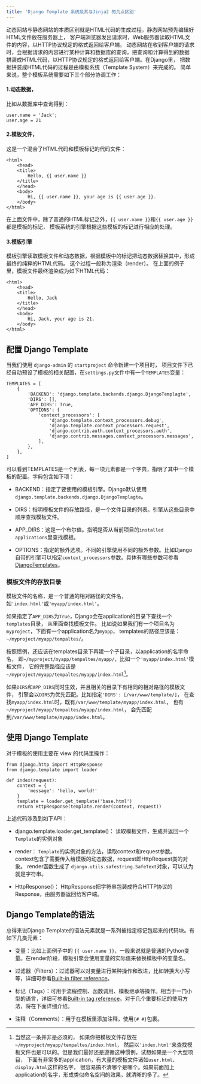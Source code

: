 ```yaml
---
title: 'Django Template 系统及其与Jinja2 的几点区别'
---
```


动态网站与静态网站的本质区别就是HTML代码的生成过程。静态网站预先编辑好HTML文件放在服务器上，
客户端浏览器发出请求时，Web服务器读取HTML文件的内容，以HTTP协议规定的格式返回给客户端。
动态网站在收到客户端的请求时，会根据请求的内容进行某种计算和数据库的查询，把查询和计算得到的数据
拼装成HTML代码，以HTTP协议规定的格式返回给客户端。在Django里，
把数据拼装成HTML代码的过程是由模板系统（Template System）来完成的。
简单来说，整个模板系统需要如下三个部分协调工作：

#### 1.动态数据，
比如从数据库中查询得到：
    
    user.name = 'Jack';
    user.age = 21
    

#### 2.模板文件，
这是一个混合了HTML代码和模板标记的代码文件：

    <html>
        <head>
        <title>
            Hello, {{ user.name }}
        </title>
        </head>
        <body>
            Hi, {{ user.name }}, your age is {{ user.age }}.
        </body>
    </html>

在上面文件中，除了普通的HTML标记之外，`{{ user.name }}`和`{{ user.age }}`都是模板的标记，
模板系统的引擎根据这些模板的标记进行相应的处理。

#### 3.模板引擎
模板引擎读取模板文件和动态数据，根据模板中的标记把动态数据替换其中，形成最终的纯粹的HTML代码。
这个过程一般称为渲染（render）。
在上面的例子里，模板文件最终渲染成为如下HTML代码：

    <html>
        <head>
        <title>
            Hello, Jack
        </title>
        </head>
        <body>
            Hi, Jack, your age is 21.
        </body>
    </html>

## 配置 Django Template

当我们使用 `django-admin` 的 `startproject` 命令新建一个项目时，
项目文件下已经自动预设了模板的相关配置，在`settings.py`文件中有一个`TEMPLATES`变量：

    TEMPLATES = [
        {
            'BACKEND': 'django.template.backends.django.DjangoTemplagte',
            'DIRS': [],
            'APP_DIRS': True,
            'OPTIONS': {
                'context_processors': [
                    'django.template.context_processors.debug',
                    'django.template.context_processors.request',
                    'django.contrib.auth.context_processors.auth',
                    'django.contrib.messages.context_processors.messages',
                ],
            },
        },
    ]

可以看到TEMPLATES是一个列表，每一项元素都是一个字典，指明了其中一个模板的配置。字典包含如下项：

* BACKEND：指定了要使用的模板引擎。Django默认使用`django.template.backends.django.DjangoTemplagte`。

* DIRS：指明模板文件的存放路径，是一个文件目录的列表。引擎从这些目录中顺序查找模板文件。

* APP_DIRS：这是一个布尔值。指明是否从当前项目的`installed applications`里查找模板。

* OPTIONS：指定的额外选项。不同的引擎使用不同的额外参数。比如Django自带的引擎可以指定`context_processors`参数。具体有哪些参数可参看[DjangoTemplates]。

### 模板文件的存放目录

模板文件的名称，是一个普通的相对路径的文件名，如`'index.html'`或`'myapp/index.html'`。

如果指定了`APP_DIRS`为`True`，Django会在application的目录下查找一个`templates`目录，
从里面查找模板文件。
比如说如果我们有一个项目名为`myproject`，下面有一个application名为`myapp`，
templates的路径应该是：`~/myproject/myapp/tempaltes/`。

按照惯例，还应该在templates目录下再建一个子目录，以application的名字命名，
即`~/myproject/myapp/tempaltes/myapp/`，比如一个`'myapp/index.html'`模板文件，
它的完整路径应该是`~/myproject/myapp/tempaltes/myapp/index.html`[^note1]。

如果`DIRS`和`APP_DIRS`同时生效，并且相关的目录下有相同的相对路径的模板文件，
引擎会以`DIRS`为优先匹配。比如指定`'DIRS': [/var/www/template/]`，
在查找`myapp/index.html`时，既有`/var/www/template/myapp/index.html`，
也有`~/myproject/myapp/tempaltes/myapp/index.html`，
会先匹配到`/var/www/template/myapp/index.html`。


## 使用 Django Template

对于模板的使用主要在 view 的代码里操作：

    from django.http import HttpResponse
    from django.template import loader

    def index(request):
        context = {
            'message': 'hello, world!'
        }
        template = loader.get_template('base.html')
        return HttpResponse(template.render(context, request))

上述代码涉及到如下API：

* django.template.loader.get_template()：
    读取模板文件，生成并返回一个`Template`的实例对象

* render：
    `Template`的实例对象的方法，读取context和request参数。
    context包含了需要传入给模板的动态数据，request即HttpRequest类的对象。
    render函数生成了 `django.utils.safestring.SafeText`对象，可以认为就是字符串。

* HttpResponse()：
    HttpResponse把字符串包装成符合HTTP协议的Response，由服务器返回给客户端。

## Django Template的语法

总得来说Django Template的语法元素就是一系列被指定标记包起来的代码块。有如下几类元素：

* 变量：比如上面例子中的 `{{ user.name }}`，一般来说就是普通的Python变量。在render阶段，模板引擎会使用变量的实际值来替换模板中的变量名。

* 过滤器（Filters）：过滤器可以对变量进行某种操作和改进，比如转换大小写等，详细可参看[Built-in filter reference]。

* 标记（Tags）：可用于流程控制、函数调用、模板继承等操作。相当于一门小型的语言，详细可参看[Built-in tag reference]。对于几个重要标记的使用方法，将在下面详细介绍。

* 注释（Comments）：用于在模板里添加注释，使用`{# #}`包裹。


[DjangoTemplates]: https://docs.djangoproject.com/en/1.10/topics/templates/#django.template.backends.django.DjangoTemplates

[Built-in tag reference]:https://docs.djangoproject.com/en/1.10/ref/templates/builtins/#ref-templates-builtins-tags

[Built-in filter reference]:https://docs.djangoproject.com/en/1.10/ref/templates/builtins/#ref-templates-builtins-filters

[^note1]:当然这一条并非是必须的，
如果你把模板文件存放在`~/myproject/myapp/tempaltes/index.html`，
然后以`'index.html'`来查找模板文件也是可以的。但是我们最好还是遵循这种惯例，试想如果是一个大型项目，
下面有非常多的application，有大量的模板文件诸如`user.html`、`display.html`这样的名字，
很容易搞不清哪个是哪个。如果前面加上application的名字，形成类似命名空间的效果，就清晰的多了。

